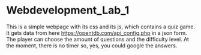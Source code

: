 # Webdevelopment_Lab_1

This is a simple webpage with its css and its js, which contains a quiz game. It gets data from here https://opentdb.com/api_config.php  in a json form. The player can choose the amount of questions and the difficulty level. At the moment, there is no timer so, yes, you could google the answers. 
